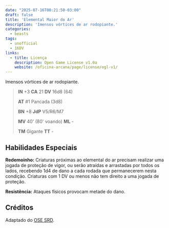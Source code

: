 ```yaml
---
date: "2025-07-16T00:21:50-03:00"
draft: false
title: 'Elemental Maior do Ar'
description: 'Imensos vórtices de ar rodopiante.'
categories:
  - beasts
tags:
  - unofficial
  - 16DV
links:
  - title: Licença
    description: Open Game License v1.0a
    website: /oficina-arcana/page/license/ogl-v1/
---
```


Imensos vórtices de ar rodopiante.

> **IN** +3 **CA** 21 **DV** 16d8 (64)
>
> **AT** #1 Pancada (3d8)
>
> **BN** +8 **JdP** V5/R6/M7
>
> **MV** 40' (80' voando) **ML** -
>
> **TM** Gigante **TT** -

## Habilidades Especiais

**Redemoinho:** Criaturas próximas ao elemental do ar precisam realizar uma jogada de proteção de vigor, ou serão atraídas e arrastadas por todos os lados, recebendo 1d4 de dano a cada rodada que permanecerem nesta condição. Criaturas com 1 DV ou menos não tem direito a uma jogada de proteção.

**Resistência:** Ataques físicos provocam metade do dano.

## Créditos

Adaptado do [OSE SRD](https://ose-srd.netlify.app/).
